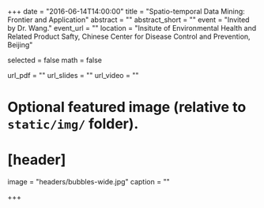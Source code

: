 +++
date = "2016-06-14T14:00:00"
title = "Spatio-temporal Data Mining: Frontier and Application"
abstract = ""
abstract_short = ""
event = "Invited by Dr. Wang."
event_url = ""
location = "Insitute of Environmental Health and Related Product Safty, Chinese Center for Disease Control and Prevention, Beijing"

selected = false
math = false

url_pdf = ""
url_slides = ""
url_video = ""

# Optional featured image (relative to `static/img/` folder).
# [header]
image = "headers/bubbles-wide.jpg"
caption = ""

+++



